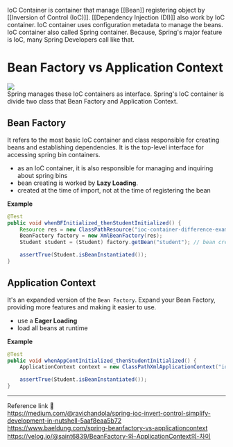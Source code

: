 IoC Container is container that manage [[Bean]] registering object by [[Inversion of Control (IoC)]]. [[Dependency Injection (DI)]] also work by IoC container. IoC container uses configuration metadata to manage the beans. IoC container also called Spring container. Because, Spring's major feature is IoC, many Spring Developers call like that.
# Bean Factory vs Application Context
![](https://miro.medium.com/v2/resize:fit:1400/format:webp/1*aZL8-0kNSgKyef9QGwgk4g.jpeg)             
Spring manages these IoC containers as interface. Spring's IoC container is divide two class that Bean Factory and Application Context.
## Bean Factory
It refers to the most basic IoC container and class responsible for creating beans and establishing dependencies. It is the top-level interface for accessing spring bin containers.
- as an IoC container, it is also responsible for managing and inquiring about spring bins
- bean creating is worked by **Lazy Loading**.
- created at the time of import, not at the time of registering the bean

**Example**
```java
@Test
public void whenBFInitialized_thenStudentInitialized() {
    Resource res = new ClassPathResource("ioc-container-difference-example.xml");
    BeanFactory factory = new XmlBeanFactory(res);
    Student student = (Student) factory.getBean("student"); // bean created

    assertTrue(Student.isBeanInstantiated());
}
```
## Application Context
It's an expanded version of the `Bean Factory`. Expand your Bean Factory, providing more features and making it easier to use.
- use a **Eager Loading**
- load all beans at runtime

**Example**
```java
@Test
public void whenAppContInitialized_thenStudentInitialized() {
    ApplicationContext context = new ClassPathXmlApplicationContext("ioc-container-difference-example.xml"); // bean created

    assertTrue(Student.isBeanInstantiated());
}
```

---
Reference link 🙂     
https://medium.com/@ravichandola/spring-ioc-invert-control-simplify-development-in-nutshell-5aaf8eaa5b72            
https://www.baeldung.com/spring-beanfactory-vs-applicationcontext           
https://velog.io/@saint6839/BeanFactory-와-ApplicationContext의-차이                